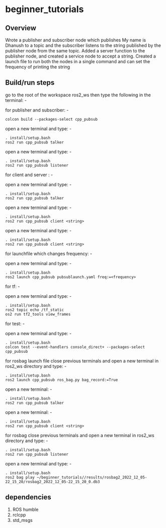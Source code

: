 # beginner_tutorials

## Overview

Wrote a publisher and subscriber node which publishes My name is Dhanush to a topic and the subscriber listens to the string published by the publisher node from the same topic. Added a server function to the publisher node, and created a service node to accept a string. Created a launch file to run both the nodes in a single command and can set the frequency of printing the string

## Build/run steps

go to the root of the workspace ros2_ws then type the following in the terminal: -

for publisher and subscriber: -

```
colcon build --packages-select cpp_pubsub
```
open a new terminal and type: -

```
. install/setup.bash
ros2 run cpp_pubsub talker
```

open a new terminal and type: -

```
. install/setup.bash
ros2 run cpp_pubsub listener
```
for client and server : -

open a new terminal and type: -

```
. install/setup.bash
ros2 run cpp_pubsub talker
```
open a new terminal and type: -

```
. install/setup.bash
ros2 run cpp_pubsub client <string>
```
open a new terminal and type: -

```
. install/setup.bash
ros2 run cpp_pubsub client <string>
```
for launchfile which changes frequency: -

open a new terminal and type: -

```
. install/setup.bash
ros2 launch cpp_pubsub pubsublaunch.yaml freq:=<frequency>
```
for tf: -

open a new terminal and type: -

```
. install/setup.bash
ros2 topic echo /tf_static
os2 run tf2_tools view_frames
```
for test: -

open a new terminal and type: -

```
. install/setup.bash
colcon test --event-handlers console_direct+ --packages-select cpp_pubsub
```
for rosbag launch file close previous terminals and open a new terminal in ros2_ws directory and type: -

```
. install/setup.bash
ros2 launch cpp_pubsub ros_bag.py bag_record:=True
```
open a new terminal: -
```
. install/setup.bash
ros2 run cpp_pubsub talker
```
open a new terminal: -
```
. install/setup.bash
ros2 run cpp_pubsub client <string>
```

for rosbag close previous terminals and open a new terminal in ros2_ws directory and type: -

```
. install/setup.bash
ros2 run cpp_pubsub listener
```
open a new terminal and type: -

```
. install/setup.bash
ros2 bag play ~/beginner_tutorials//results/rosbag2_2022_12_05-22_15_20/rosbag2_2022_12_05-22_15_20_0.db3 
```


## dependencies

1. ROS humble
2. rclcpp
3. std_msgs